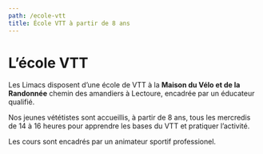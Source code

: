 ```yaml
---
path: /ecole-vtt
title: École VTT à partir de 8 ans
---
```


# L’école VTT

Les Limacs disposent d’une école de VTT à la **Maison du Vélo et de la
Randonnée** chemin des amandiers à Lectoure, encadrée par un éducateur qualifié.

Nos jeunes vététistes sont accueillis, à partir de 8 ans, tous les mercredis de
14 à 16 heures pour apprendre les bases du VTT et pratiquer l’activité.

Les cours sont encadrés par un animateur sportif professionel.
